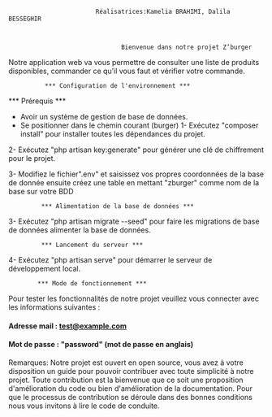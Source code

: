                             Réalisatrices:Kamelia BRAHIMI, Dalila BESSEGHIR



                                   Bienvenue dans notre projet Z’burger 



Notre application web va vous permettre de consulter une liste de produits disponibles, commander ce qu’il vous faut et vérifier votre commande.


              *** Configuration de l'environnement ***
*** Prérequis ***
- Avoir un système de gestion de base de données.
- Se positionner dans le chemin courant (burger)
1- Exécutez "composer install" pour installer toutes les dépendances du projet.

2- Exécutez "php artisan key:generate" pour générer une clé de chiffrement pour le projet.

3- Modifiez le fichier".env" et saisissez vos propres coordonnées de la base de donnée ensuite créez une table en mettant "zburger" comme nom de la base sur votre BDD


             *** Alimentation de la base de données ***

3- Exécutez "php artisan migrate --seed" pour faire les migrations de base de données alimenter la base de données.


             *** Lancement du serveur ***

4- Exécutez "php artisan serve" pour démarrer le serveur de développement local.

            *** Mode de fonctionnement ***

Pour tester les fonctionnalités de notre projet veuillez vous connecter avec les informations suivantes :                          
#### Adresse mail : test@example.com
#### Mot de passe : "password" (mot de passe en anglais) 

Remarques: 
Notre projet est ouvert en open source, vous avez à votre disposition un guide pour pouvoir contribuer avec toute simplicité à notre projet. Toute contribution est la bienvenue que ce soit une proposition d'amélioration du code ou bien d'amélioration de la documentation. Pour que le processus de contribution se déroule dans des bonnes conditions nous vous invitons à lire le code de conduite. 